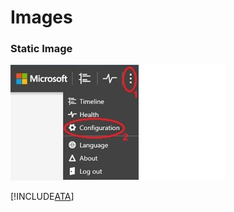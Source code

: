 # Images
 

### Static Image
![this is the alt text](./image/ATA_config_icon.JPG)
 

[!INCLUDE[ATA](./token/ATA.md)] 
